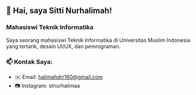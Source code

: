 ## 👋 Hai, saya Sitti Nurhalimah!  
### Mahasiswi Teknik Informatika   

Saya seorang mahasiswi Teknik Informatika di Universitas Muslim Indonesia yang tertarik, desain UI/UX, dan pemrograman.

### 📫 Kontak Saya:
- ✉️ Email: halimahdrr160@gmail.com
- 📷 Instagram: stnurhalimaa
 
